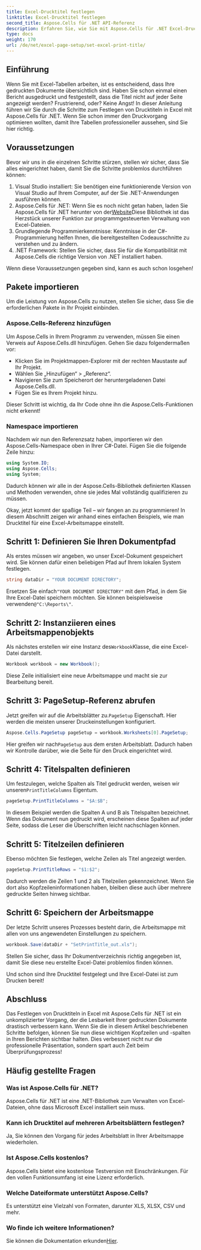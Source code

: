 ```yaml
---
title: Excel-Drucktitel festlegen
linktitle: Excel-Drucktitel festlegen
second_title: Aspose.Cells für .NET API-Referenz
description: Erfahren Sie, wie Sie mit Aspose.Cells für .NET Excel-Drucktitel effizient festlegen. Optimieren Sie Ihren Druckvorgang mit unserer Schritt-für-Schritt-Anleitung.
type: docs
weight: 170
url: /de/net/excel-page-setup/set-excel-print-title/
---
```

## Einführung

Wenn Sie mit Excel-Tabellen arbeiten, ist es entscheidend, dass Ihre gedruckten Dokumente übersichtlich sind. Haben Sie schon einmal einen Bericht ausgedruckt und festgestellt, dass die Titel nicht auf jeder Seite angezeigt werden? Frustrierend, oder? Keine Angst! In dieser Anleitung führen wir Sie durch die Schritte zum Festlegen von Drucktiteln in Excel mit Aspose.Cells für .NET. Wenn Sie schon immer den Druckvorgang optimieren wollten, damit Ihre Tabellen professioneller aussehen, sind Sie hier richtig.

## Voraussetzungen

Bevor wir uns in die einzelnen Schritte stürzen, stellen wir sicher, dass Sie alles eingerichtet haben, damit Sie die Schritte problemlos durchführen können:

1. Visual Studio installiert: Sie benötigen eine funktionierende Version von Visual Studio auf Ihrem Computer, auf der Sie .NET-Anwendungen ausführen können.
2.  Aspose.Cells für .NET: Wenn Sie es noch nicht getan haben, laden Sie Aspose.Cells für .NET herunter von der[Website](https://releases.aspose.com/cells/net/)Diese Bibliothek ist das Herzstück unserer Funktion zur programmgesteuerten Verwaltung von Excel-Dateien.
3. Grundlegende Programmierkenntnisse: Kenntnisse in der C#-Programmierung helfen Ihnen, die bereitgestellten Codeausschnitte zu verstehen und zu ändern.
4. .NET Framework: Stellen Sie sicher, dass Sie für die Kompatibilität mit Aspose.Cells die richtige Version von .NET installiert haben.

Wenn diese Voraussetzungen gegeben sind, kann es auch schon losgehen!

## Pakete importieren

Um die Leistung von Aspose.Cells zu nutzen, stellen Sie sicher, dass Sie die erforderlichen Pakete in Ihr Projekt einbinden. 

### Aspose.Cells-Referenz hinzufügen

Um Aspose.Cells in Ihrem Programm zu verwenden, müssen Sie einen Verweis auf Aspose.Cells.dll hinzufügen. Gehen Sie dazu folgendermaßen vor:

- Klicken Sie im Projektmappen-Explorer mit der rechten Maustaste auf Ihr Projekt.
- Wählen Sie „Hinzufügen“ > „Referenz“.
- Navigieren Sie zum Speicherort der heruntergeladenen Datei Aspose.Cells.dll.
- Fügen Sie es Ihrem Projekt hinzu.

Dieser Schritt ist wichtig, da Ihr Code ohne ihn die Aspose.Cells-Funktionen nicht erkennt!

### Namespace importieren

Nachdem wir nun den Referenzsatz haben, importieren wir den Aspose.Cells-Namespace oben in Ihrer C#-Datei. Fügen Sie die folgende Zeile hinzu:

```csharp
using System.IO;
using Aspose.Cells;
using System;
```

Dadurch können wir alle in der Aspose.Cells-Bibliothek definierten Klassen und Methoden verwenden, ohne sie jedes Mal vollständig qualifizieren zu müssen.

Okay, jetzt kommt der spaßige Teil – wir fangen an zu programmieren! In diesem Abschnitt zeigen wir anhand eines einfachen Beispiels, wie man Drucktitel für eine Excel-Arbeitsmappe einstellt.

## Schritt 1: Definieren Sie Ihren Dokumentpfad

Als erstes müssen wir angeben, wo unser Excel-Dokument gespeichert wird. Sie können dafür einen beliebigen Pfad auf Ihrem lokalen System festlegen. 

```csharp
string dataDir = "YOUR DOCUMENT DIRECTORY";
```

 Ersetzen Sie einfach`"YOUR DOCUMENT DIRECTORY"` mit dem Pfad, in dem Sie Ihre Excel-Datei speichern möchten. Sie können beispielsweise verwenden`@"C:\Reports\"`.

## Schritt 2: Instanziieren eines Arbeitsmappenobjekts

 Als nächstes erstellen wir eine Instanz des`Workbook`Klasse, die eine Excel-Datei darstellt.

```csharp
Workbook workbook = new Workbook();
```

Diese Zeile initialisiert eine neue Arbeitsmappe und macht sie zur Bearbeitung bereit.

## Schritt 3: PageSetup-Referenz abrufen

 Jetzt greifen wir auf die Arbeitsblätter zu.`PageSetup` Eigenschaft. Hier werden die meisten unserer Druckeinstellungen konfiguriert.

```csharp
Aspose.Cells.PageSetup pageSetup = workbook.Worksheets[0].PageSetup;
```

 Hier greifen wir nach`PageSetup` aus dem ersten Arbeitsblatt. Dadurch haben wir Kontrolle darüber, wie die Seite für den Druck eingerichtet wird.

## Schritt 4: Titelspalten definieren

 Um festzulegen, welche Spalten als Titel gedruckt werden, weisen wir unseren`PrintTitleColumns` Eigentum. 

```csharp
pageSetup.PrintTitleColumns = "$A:$B";
```

In diesem Beispiel werden die Spalten A und B als Titelspalten bezeichnet. Wenn das Dokument nun gedruckt wird, erscheinen diese Spalten auf jeder Seite, sodass die Leser die Überschriften leicht nachschlagen können.

## Schritt 5: Titelzeilen definieren

Ebenso möchten Sie festlegen, welche Zeilen als Titel angezeigt werden.

```csharp
pageSetup.PrintTitleRows = "$1:$2";
```

Dadurch werden die Zeilen 1 und 2 als Titelzeilen gekennzeichnet. Wenn Sie dort also Kopfzeileninformationen haben, bleiben diese auch über mehrere gedruckte Seiten hinweg sichtbar.

## Schritt 6: Speichern der Arbeitsmappe

Der letzte Schritt unseres Prozesses besteht darin, die Arbeitsmappe mit allen von uns angewendeten Einstellungen zu speichern. 

```csharp
workbook.Save(dataDir + "SetPrintTitle_out.xls");
```

Stellen Sie sicher, dass Ihr Dokumentverzeichnis richtig angegeben ist, damit Sie diese neu erstellte Excel-Datei problemlos finden können. 

Und schon sind Ihre Drucktitel festgelegt und Ihre Excel-Datei ist zum Drucken bereit!

## Abschluss

Das Festlegen von Drucktiteln in Excel mit Aspose.Cells für .NET ist ein unkomplizierter Vorgang, der die Lesbarkeit Ihrer gedruckten Dokumente drastisch verbessern kann. Wenn Sie die in diesem Artikel beschriebenen Schritte befolgen, können Sie nun diese wichtigen Kopfzeilen und -spalten in Ihren Berichten sichtbar halten. Dies verbessert nicht nur die professionelle Präsentation, sondern spart auch Zeit beim Überprüfungsprozess!

## Häufig gestellte Fragen

### Was ist Aspose.Cells für .NET?
Aspose.Cells für .NET ist eine .NET-Bibliothek zum Verwalten von Excel-Dateien, ohne dass Microsoft Excel installiert sein muss.

### Kann ich Drucktitel auf mehreren Arbeitsblättern festlegen?
Ja, Sie können den Vorgang für jedes Arbeitsblatt in Ihrer Arbeitsmappe wiederholen.

### Ist Aspose.Cells kostenlos?
Aspose.Cells bietet eine kostenlose Testversion mit Einschränkungen. Für den vollen Funktionsumfang ist eine Lizenz erforderlich.

### Welche Dateiformate unterstützt Aspose.Cells?
Es unterstützt eine Vielzahl von Formaten, darunter XLS, XLSX, CSV und mehr.

### Wo finde ich weitere Informationen?
 Sie können die Dokumentation erkunden[Hier](https://reference.aspose.com/cells/net/).